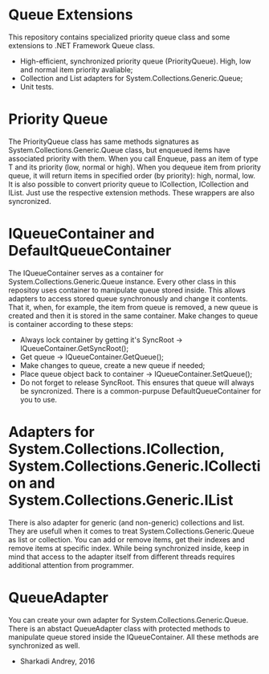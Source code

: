 # Queue Extensions
This repository contains specialized priority queue class and some extensions to .NET Framework Queue class.
* High-efficient, synchronized priority queue (PriorityQueue<T>). High, low and normal item priority avaliable;
* Collection and List adapters for System.Collections.Generic.Queue<T>;
* Unit tests.

# Priority Queue
The PriorityQueue<T> class has same methods signatures as System.Collections.Generic.Queue<T> class, but enqueued items have associated priority with them. When you call Enqueue, pass an item of type T and its priority (low, normal or high). When you dequeue item from priority queue, it will return items in specified order (by priority): high, normal, low.
It is also possible to convert priority queue to ICollection, ICollection<T> and IList<T>. Just use the respective extension methods. These wrappers are also syncronized.

# IQueueContainer<T> and DefaultQueueContainer<T>
The IQueueContainer<T> serves as a container for System.Collections.Generic.Queue<T> instance. Every other class in this repositoy uses container to manipulate queue stored inside. This allows adapters to access stored queue synchronously and change it contents. That it, when, for example, the item from queue is removed, a new queue is created and then it is stored in the same container. Make changes to queue is container according to these steps:
* Always lock container by getting it's SyncRoot -> IQueueContainer<T>.GetSyncRoot();
* Get queue -> IQueueContainer<T>.GetQueue();
* Make changes to queue, create a new queue if needed;
* Place queue object back to container -> IQueueContainer<T>.SetQueue();
* Do not forget to release SyncRoot.
This ensures that queue will always be syncronized. There is a common-purpuse DefaultQueueContainer<T> for you to use.

# Adapters for System.Collections.ICollection, System.Collections.Generic.ICollection<T> and System.Collections.Generic.IList<T>
There is also adapter for generic (and non-generic) collections and list. They are usefull when it comes to treat System.Collections.Generic.Queue<T> as list or collection. You can add or remove items, get their indexes and remove items at specific index. While being synchronized inside, keep in mind that access to the adapter itself from different threads requires additional attention from programmer.

# QueueAdapter<T>
You can create your own adapter for System.Collections.Generic.Queue<T>. There is an abstact QueueAdapter<T> class with protected methods to manipulate queue stored inside the IQueueContainer<T>. All these methods are synchronized as well.

- Sharkadi Andrey, 2016
